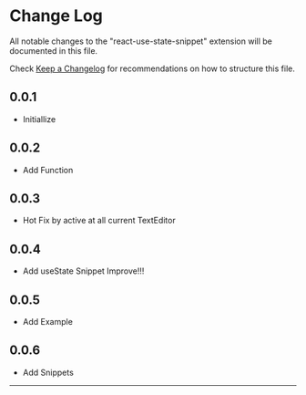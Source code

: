 # Change Log

All notable changes to the "react-use-state-snippet" extension will be documented in this file.

Check [Keep a Changelog](http://keepachangelog.com/) for recommendations on how to structure this file.

## 0.0.1
- Initiallize

## 0.0.2
- Add Function

## 0.0.3
- Hot Fix by active at all current TextEditor

## 0.0.4
- Add useState Snippet Improve!!!

## 0.0.5
- Add Example

## 0.0.6
- Add Snippets
---
